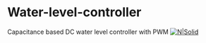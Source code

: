 # Water-level-controller
Capacitance based DC water level controller with PWM
[![N|Solid](https://db3pap006files.storage.live.com/y4pxQHiM2UwBVIwEnYMfEv8hcGAlFn8fvxYemXOhcuA45_1bEhlX-Z6i0hB0r_79LtP0XjbD_hB7_NQZa6AzKIPgL47r9aLognLMQwD7KAWdXVQKLahna2yWQCf_EtFTyX6qoPfcafkSyja-QBy7s5lwwbnQV2z-5iLj-qkw7_s7fFPBd4NriIEjDq63SXpckbfPcF3O4h22MM4iiNyE3VgYuCLxXISAwmbMLCq2EX4aJw?psid=2&width=1366&height=566)](https://nodesource.com/products/nsolid)

